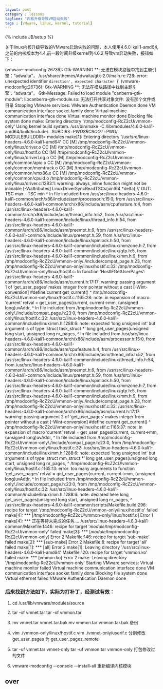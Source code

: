 ```yaml
---
layout: post
category : lessons
tagline: "内核升级导致VM启动失败"
tags : [VMware, linux, kernel, tutorial]
---
```

{% include JB/setup %}


关于linux内核升级导致的VMware启动失败的问题，本人使用4.6.0-kali1-amd64,之前的内核版本为4.4,前一段时间升级kernel到4.6.2,导致vm启动失败，报错如下：

>
 (vmware-modconfig:26736): Gtk-WARNING **: 无法在模块路径中找到主题引擎：“adwaita”，
/usr/share/themes/Adwaita/gtk-2.0/main.rc:728: error: unexpected identifier `direction', expected character `}'
(vmware-modconfig:26736): Gtk-WARNING **: 无法在模块路径中找到主题引擎：“adwaita”，
Gtk-Message: Failed to load module "canberra-gtk-module": libcanberra-gtk-module.so: 无法打开共享对象文件: 没有那个文件或目录
Stopping VMware services:
   VMware Authentication Daemon                                        done
   VM communication interface socket family                            done
   Virtual machine communication interface                             done
   Virtual machine monitor                                             done
   Blocking file system                                                done
make: Entering directory '/tmp/modconfig-RcZ2cU/vmmon-only'
Using kernel build system.
/usr/bin/make -C /lib/modules/4.6.0-kali1-amd64/build/include/.. SUBDIRS=$PWD SRCROOT=$PWD/. \
  MODULEBUILDDIR= modules
make[1]: Entering directory '/usr/src/linux-headers-4.6.0-kali1-amd64'
  CC [M]  /tmp/modconfig-RcZ2cU/vmmon-only/linux/driver.o
  CC [M]  /tmp/modconfig-RcZ2cU/vmmon-only/linux/hostif.o
  CC [M]  /tmp/modconfig-RcZ2cU/vmmon-only/linux/driverLog.o
  CC [M]  /tmp/modconfig-RcZ2cU/vmmon-only/common/apic.o
  CC [M]  /tmp/modconfig-RcZ2cU/vmmon-only/common/memtrack.o
  CC [M]  /tmp/modconfig-RcZ2cU/vmmon-only/common/vmx86.o
  CC [M]  /tmp/modconfig-RcZ2cU/vmmon-only/common/cpuid.o
/tmp/modconfig-RcZ2cU/vmmon-only/linux/driver.c:1283:1: warning: always_inline function might not be inlinable [-Wattributes]
 LinuxDriverSyncReadTSCs(uint64 *delta) // OUT: TSC max - TSC min
 ^
In file included from /usr/src/linux-headers-4.6.0-kali1-common/arch/x86/include/asm/processor.h:15:0,
                 from /usr/src/linux-headers-4.6.0-kali1-common/arch/x86/include/asm/cpufeature.h:4,
                 from /usr/src/linux-headers-4.6.0-kali1-common/arch/x86/include/asm/thread_info.h:52,
                 from /usr/src/linux-headers-4.6.0-kali1-common/include/linux/thread_info.h:54,
                 from /usr/src/linux-headers-4.6.0-kali1-common/arch/x86/include/asm/preempt.h:6,
                 from /usr/src/linux-headers-4.6.0-kali1-common/include/linux/preempt.h:59,
                 from /usr/src/linux-headers-4.6.0-kali1-common/include/linux/spinlock.h:50,
                 from /usr/src/linux-headers-4.6.0-kali1-common/include/linux/mmzone.h:7,
                 from /usr/src/linux-headers-4.6.0-kali1-common/include/linux/gfp.h:5,
                 from /usr/src/linux-headers-4.6.0-kali1-common/include/linux/mm.h:9,
                 from /tmp/modconfig-RcZ2cU/vmmon-only/./include/compat_page.h:23,
                 from /tmp/modconfig-RcZ2cU/vmmon-only/linux/hostif.c:32:
/tmp/modconfig-RcZ2cU/vmmon-only/linux/hostif.c: In function ‘HostIFGetUserPages’:
/usr/src/linux-headers-4.6.0-kali1-common/arch/x86/include/asm/current.h:17:17: warning: passing argument 1 of ‘get_user_pages’ makes integer from pointer without a cast [-Wint-conversion]
 #define current get_current()
                 ^
/tmp/modconfig-RcZ2cU/vmmon-only/linux/hostif.c:1165:28: note: in expansion of macro ‘current’
    retval = get_user_pages(current, current->mm, (unsigned long)uvAddr,
                            ^
In file included from /tmp/modconfig-RcZ2cU/vmmon-only/./include/compat_page.h:23:0,
                 from /tmp/modconfig-RcZ2cU/vmmon-only/linux/hostif.c:32:
/usr/src/linux-headers-4.6.0-kali1-common/include/linux/mm.h:1288:6: note: expected ‘long unsigned int’ but argument is of type ‘struct task_struct *’
 long get_user_pages(unsigned long start, unsigned long nr_pages,
      ^
In file included from /usr/src/linux-headers-4.6.0-kali1-common/arch/x86/include/asm/processor.h:15:0,
                 from /usr/src/linux-headers-4.6.0-kali1-common/arch/x86/include/asm/cpufeature.h:4,
                 from /usr/src/linux-headers-4.6.0-kali1-common/arch/x86/include/asm/thread_info.h:52,
                 from /usr/src/linux-headers-4.6.0-kali1-common/include/linux/thread_info.h:54,
                 from /usr/src/linux-headers-4.6.0-kali1-common/arch/x86/include/asm/preempt.h:6,
                 from /usr/src/linux-headers-4.6.0-kali1-common/include/linux/preempt.h:59,
                 from /usr/src/linux-headers-4.6.0-kali1-common/include/linux/spinlock.h:50,
                 from /usr/src/linux-headers-4.6.0-kali1-common/include/linux/mmzone.h:7,
                 from /usr/src/linux-headers-4.6.0-kali1-common/include/linux/gfp.h:5,
                 from /usr/src/linux-headers-4.6.0-kali1-common/include/linux/mm.h:9,
                 from /tmp/modconfig-RcZ2cU/vmmon-only/./include/compat_page.h:23,
                 from /tmp/modconfig-RcZ2cU/vmmon-only/linux/hostif.c:32:
/usr/src/linux-headers-4.6.0-kali1-common/arch/x86/include/asm/current.h:17:17: warning: passing argument 2 of ‘get_user_pages’ makes integer from pointer without a cast [-Wint-conversion]
 #define current get_current()
                 ^
/tmp/modconfig-RcZ2cU/vmmon-only/linux/hostif.c:1165:37: note: in expansion of macro ‘current’
    retval = get_user_pages(current, current->mm, (unsigned long)uvAddr,
                                     ^
In file included from /tmp/modconfig-RcZ2cU/vmmon-only/./include/compat_page.h:23:0,
                 from /tmp/modconfig-RcZ2cU/vmmon-only/linux/hostif.c:32:
/usr/src/linux-headers-4.6.0-kali1-common/include/linux/mm.h:1288:6: note: expected ‘long unsigned int’ but argument is of type ‘struct mm_struct *’
 long get_user_pages(unsigned long start, unsigned long nr_pages,
      ^
/tmp/modconfig-RcZ2cU/vmmon-only/linux/hostif.c:1165:13: error: too many arguments to function ‘get_user_pages’
    retval = get_user_pages(current, current->mm, (unsigned long)uvAddr,
             ^
In file included from /tmp/modconfig-RcZ2cU/vmmon-only/./include/compat_page.h:23:0,
                 from /tmp/modconfig-RcZ2cU/vmmon-only/linux/hostif.c:32:
/usr/src/linux-headers-4.6.0-kali1-common/include/linux/mm.h:1288:6: note: declared here
 long get_user_pages(unsigned long start, unsigned long nr_pages,
      ^
/usr/src/linux-headers-4.6.0-kali1-common/scripts/Makefile.build:296: recipe for target '/tmp/modconfig-RcZ2cU/vmmon-only/linux/hostif.o' failed
make[4]: *** [/tmp/modconfig-RcZ2cU/vmmon-only/linux/hostif.o] Error 1
make[4]: *** 正在等待未完成的任务....
/usr/src/linux-headers-4.6.0-kali1-common/Makefile:1446: recipe for target '_module_/tmp/modconfig-RcZ2cU/vmmon-only' failed
make[3]: *** [_module_/tmp/modconfig-RcZ2cU/vmmon-only] Error 2
Makefile:146: recipe for target 'sub-make' failed
make[2]: *** [sub-make] Error 2
Makefile:8: recipe for target 'all' failed
make[1]: *** [all] Error 2
make[1]: Leaving directory '/usr/src/linux-headers-4.6.0-kali1-amd64'
Makefile:120: recipe for target 'vmmon.ko' failed
make: *** [vmmon.ko] Error 2
make: Leaving directory '/tmp/modconfig-RcZ2cU/vmmon-only'
Starting VMware services:
   Virtual machine monitor                                            failed
   Virtual machine communication interface                             done
   VM communication interface socket family                            done
   Blocking file system                                                done
   Virtual ethernet                                                   failed
   VMware Authentication Daemon                                        done


### 后来找到方法如下，实际为打补丁，经测试有效：

1. cd /usr/lib/vmware/modules/source

2. tar -xf vmnet.tar
 tar -xf vmmon.tar

3. mv vmnet.tar vmnet.tar.bak
mv vmmon.tar vmmon.tar.bak
备份

4. vim ./vmmon-only/linux/hostif.c
vim ./vmnet-only/userif.c
分别修改 get_user_pages 为 get_user_pages_remote

5. tar -uf vmnet.tar vmnet-only
tar -uf vmmon.tar vmmon-only
打包修改过的文件

6. vmware-modconfig --console --install-all 
重新编译内核模块


## over
